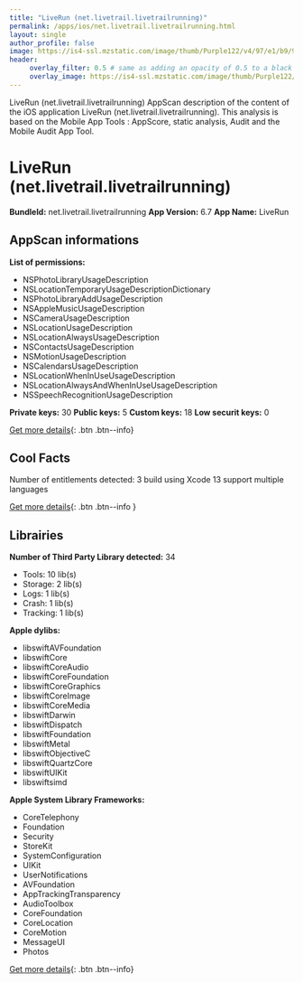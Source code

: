 ```yaml
---
title: "LiveRun (net.livetrail.livetrailrunning)"
permalink: /apps/ios/net.livetrail.livetrailrunning.html
layout: single
author_profile: false
image: https://is4-ssl.mzstatic.com/image/thumb/Purple122/v4/97/e1/b9/97e1b9ee-4c57-3708-413b-a6b98da9c83e/AppIcon-0-0-1x_U007emarketing-0-0-0-7-0-0-sRGB-0-0-0-GLES2_U002c0-512MB-85-220-0-0.png/512x512bb.jpg
header: 
     overlay_filter: 0.5 # same as adding an opacity of 0.5 to a black background
     overlay_image: https://is4-ssl.mzstatic.com/image/thumb/Purple122/v4/97/e1/b9/97e1b9ee-4c57-3708-413b-a6b98da9c83e/AppIcon-0-0-1x_U007emarketing-0-0-0-7-0-0-sRGB-0-0-0-GLES2_U002c0-512MB-85-220-0-0.png/512x512bb.jpg
---
```

LiveRun (net.livetrail.livetrailrunning) AppScan description of the content of the iOS application LiveRun (net.livetrail.livetrailrunning). This analysis is based on the Mobile App Tools : AppScore, static analysis, Audit and the Mobile Audit App Tool.

# LiveRun (net.livetrail.livetrailrunning)

**BundleId:** net.livetrail.livetrailrunning
**App Version:** 6.7
**App Name:** LiveRun


## AppScan informations 

**List of permissions:** 
- NSPhotoLibraryUsageDescription
- NSLocationTemporaryUsageDescriptionDictionary
- NSPhotoLibraryAddUsageDescription
- NSAppleMusicUsageDescription
- NSCameraUsageDescription
- NSLocationUsageDescription
- NSLocationAlwaysUsageDescription
- NSContactsUsageDescription
- NSMotionUsageDescription
- NSCalendarsUsageDescription
- NSLocationWhenInUseUsageDescription
- NSLocationAlwaysAndWhenInUseUsageDescription
- NSSpeechRecognitionUsageDescription
  
  
**Private keys:** 30
**Public keys:** 5
**Custom keys:** 18
**Low securit keys:** 0
  
[Get more details](/pricing.html){: .btn .btn--info}

## Cool Facts

Number of entitlements detected: 3
build using Xcode 13
support multiple languages
  
[Get more details](/pricing.html){: .btn .btn--info }

## Librairies 
**Number of Third Party Library detected:** 34
- Tools: 10 lib(s)
- Storage: 2 lib(s)
- Logs: 1 lib(s)
- Crash: 1 lib(s)
- Tracking: 1 lib(s)


**Apple dylibs:**
- libswiftAVFoundation
- libswiftCore
- libswiftCoreAudio
- libswiftCoreFoundation
- libswiftCoreGraphics
- libswiftCoreImage
- libswiftCoreMedia
- libswiftDarwin
- libswiftDispatch
- libswiftFoundation
- libswiftMetal
- libswiftObjectiveC
- libswiftQuartzCore
- libswiftUIKit
- libswiftsimd


**Apple System Library Frameworks:**
- CoreTelephony
- Foundation
- Security
- StoreKit
- SystemConfiguration
- UIKit
- UserNotifications
- AVFoundation
- AppTrackingTransparency
- AudioToolbox
- CoreFoundation
- CoreLocation
- CoreMotion
- MessageUI
- Photos


  
[Get more details](/pricing.html){: .btn .btn--info}

